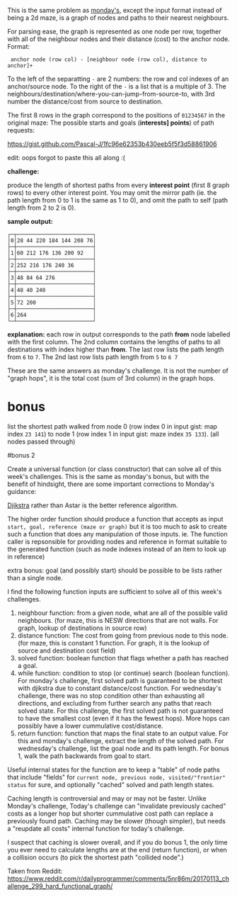 This is the same problem as [monday's](https://www.reddit.com/r/dailyprogrammer/comments/5mzr6x/20170109_challenge_298_hard_functional_maze/), except the input format instead of being a 2d maze, is a graph of nodes and paths to their nearest neighbours.

For parsing ease, the graph is represented as one node per row, together with all of the neighbour nodes and their distance (cost) to the anchor node.  Format:

     anchor node (row col) - [neighbour node (row col), distance to anchor]+

To the left of the separatting `-` are 2 numbers: the row and col indexes of an anchor/source node.  To the right of the `-` is a list that is a multiple of 3.  The neighbours/destination/where-you-can-jump-from-source-to, with 3rd number the distance/cost from source to destination.

The first 8 rows in the graph correspond to the positions of `01234567` in the original maze:  The possible starts and goals (**interests] points**) of path requests:

https://gist.github.com/Pascal-J/1fc96e62353b430eeb5f5f3d58861906

edit:  oops forgot to paste this all along :(

**challenge:** 

produce the length of shortest paths from every **interest point** (first 8 graph rows) to every other interest point.  You may omit the mirror path (ie. the path length from 0 to 1 is the same as 1 to 0), and omit the path to self (path length from 2 to 2 is 0).

**sample output:**

    ┌─┬────────────────────────┐
    │0│28 44 220 184 144 208 76│
    ├─┼────────────────────────┤
    │1│60 212 176 136 200 92   │
    ├─┼────────────────────────┤
    │2│252 216 176 240 36      │
    ├─┼────────────────────────┤
    │3│48 84 64 276            │
    ├─┼────────────────────────┤
    │4│48 40 240               │
    ├─┼────────────────────────┤
    │5│72 200                  │
    ├─┼────────────────────────┤
    │6│264                     │
    └─┴────────────────────────┘

**explanation:** each row in output corresponds to the path **from** node labelled with the first column.  The 2nd column contains the lengths of paths to all destinations with index higher than **from**.  The last row lists the path length from `6` to `7`.  The 2nd last row lists path length from `5` to `6 7`

These are the same answers as monday's challenge.  It is not the number of "graph hops", it is the total cost (sum of 3rd column) in the graph hops.

# bonus

list the shortest path walked from node 0 (row index 0 in input gist:  map index `23 141`) to node 1 (row index 1 in input gist: maze index `35 133`).  (all nodes passed through)

#bonus 2

Create a universal function (or class constructor) that can solve all of this week's challenges.  This is the same as monday's bonus, but with the benefit of hindsight, there are some important corrections to Monday's guidance:

[Djikstra](https://en.wikipedia.org/wiki/Dijkstra%27s_algorithm) rather than Astar is the better reference algorithm.

The higher order function should produce a function that accepts as input `start, goal, reference (maze or graph)` but it is too much to ask to create such a function that does any manipulation of those inputs.  ie.  The function caller is repsonsible for providing nodes and reference in format suitable to the generated function (such as node indexes instead of an item to look up in reference)

extra bonus: goal (and possibly start) should be possible to be lists rather than a single node.

I find the following function inputs are sufficient to solve all of this week's challenges.

1. neighbour function:  from a given node, what are all of the possible valid neighbours. (for maze, this is NESW directions that are not walls.  For graph, lookup of destinations in source row)
2. distance function:  The cost from going from previous node to this node.  (for maze, this is constant 1 function.  For graph, it is the lookup of source and destination cost field)
3. solved function: boolean function that flags whether a path has reached a goal.
4. while function:  condition to stop (or continue) search (boolean function).  For monday's challenge, first solved path is guaranteed to be shortest with djikstra due to constant distance/cost function.  For wednesday's challenge, there was no stop condition other than exhausting all directions, and excluding from further search any paths that reach solved state.  For this challenge, the first solved path is not guaranteed to have the smallest cost (even if it has the fewest hops).  More hops can possibly have a lower cummulative cost/distance.
5. return function: function that maps the final state to an output value.  For this and monday's challenge, extract the length of the solved path.  For wednesday's challenge, list the goal node and its path length.  For bonus 1, walk the path backwards from goal to start.

Useful internal states for the function are to keep a "table" of node paths that include "fields" for `current node, previous node, visited/"frontier" status` for sure, and optionally "cached" solved and path length states.

Caching length is controversial and may or may not be faster.  Unlike Monday's challenge, Today's challenge can "invalidate previously cached" costs as a longer hop but shorter cummulative cost path can replace a previously found path.  Caching may be slower (though simpler), but needs a "reupdate all costs" internal function for today's challenge.  

I suspect that caching is slower overall, and if you do bonus 1, the only time you ever need to calculate lengths are at the end (return function), or when a collision occurs (to pick the shortest path "collided node".)



Taken from Reddit: https://www.reddit.com/r/dailyprogrammer/comments/5nr86m/20170113_challenge_299_hard_functional_graph/
